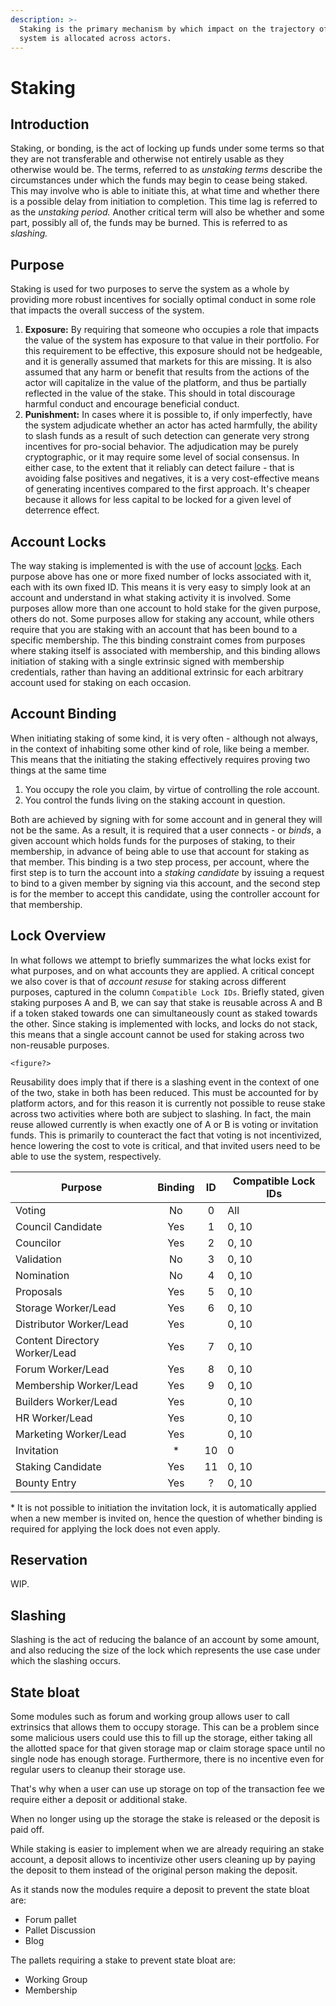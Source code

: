 ```yaml
---
description: >-
  Staking is the primary mechanism by which impact on the trajectory of the
  system is allocated across actors.
---
```


# Staking

## Introduction

Staking, or bonding, is the act of locking up funds under some terms so that they are not transferable and otherwise not entirely usable as they otherwise would be. The terms, referred to as _unstaking terms_ describe the circumstances under which the funds may begin to cease being staked. This may involve who is able to initiate this, at what time and whether there is a possible delay from initiation to completion. This time lag is referred to as the _unstaking period._ Another critical term will also be whether and some part, possibly all of, the funds may be burned. This is referred to as _slashing._

## **Purpose**

Staking is used for two purposes to serve the system as a whole by providing more robust incentives for socially optimal conduct in some role that impacts the overall success of the system.

1. **Exposure:** By requiring that someone who occupies a role that impacts the value of the system has exposure to that value in their portfolio. For this requirement to be effective, this exposure should not be hedgeable, and it is generally assumed that markets for this are missing. It is also assumed that any harm or benefit that results from the actions of the actor will capitalize in the value of the platform, and thus be partially reflected in the value of the stake. This should in total discourage harmful conduct and encourage beneficial conduct.
2. **Punishment:** In cases where it is possible to, if only imperfectly, have the system adjudicate whether an actor has acted harmfully, the ability to slash funds as a result of such detection can generate very strong incentives for pro-social behavior. The adjudication may be purely cryptographic, or it may require some level of social consensus. In either case, to the extent that it reliably can detect failure - that is avoiding false positives and negatives, it is a very cost-effective means of generating incentives compared to the first approach. It's cheaper because it allows for less capital to be locked for a given level of deterrence effect.

## Account Locks

The way staking is implemented is with the use of account [locks](staking.md). Each purpose above has one or more fixed number of locks associated with it, each with its own fixed ID. This means it is very easy to simply look at an account and understand in what staking activity it is involved. Some purposes allow more than one account to hold stake for the given purpose, others do not. Some purposes allow for staking any account, while others require that you are staking with an account that has been bound to a specific membership. The this binding constraint comes from purposes where staking itself is associated with membership, and this binding allows initiation of staking with a single extrinsic signed with membership credentials, rather than having an additional extrinsic for each arbitrary account used for staking on each occasion.

## Account Binding

When initiating staking of some kind, it is very often - although not always, in the context of inhabiting some other kind of role, like being a member. This means that the initiating the staking effectively requires proving two things at the same time

1. You occupy the role you claim, by virtue of controlling the role account.
2. You control the funds living on the staking account in question.

Both are achieved by signing with for some account and in general they will not be the same. As a result, it is required that a user connects - or _binds_, a given account which holds funds for the purposes of staking, to their membership, in advance of being able to use that account for staking as that member. This binding is a two step process, per account, where the first step is to turn the account into a _staking candidate_ by issuing a request to bind to a given member by signing via this account, and the second step is for the member to accept this candidate, using the controller account for that membership.

## Lock Overview

In what follows we attempt to briefly summarizes the what locks exist for what purposes, and on what accounts they are applied. A critical concept we also cover is that of _account resuse_ for staking across different purposes, captured in the column `Compatible Lock IDs`. Briefly stated, given staking purposes A and B, we can say that stake is reusable across A and B if a token staked towards one can simultaneously count as staked towards the other. Since staking is implemented with locks, and locks do not stack, this means that a single account cannot be used for staking across two non-reusable purposes.

`<figure?>`

Reusability does imply that if there is a slashing event in the context of one of the two, stake in both has been reduced. This must be accounted for by platform actors, and for this reason it is currently not possible to reuse stake across two activities where both are subject to slashing. In fact, the main reuse allowed currently is when exactly one of A or B is voting or invitation funds. This is primarily to counteract the fact that voting is not incentivized, hence lowering the cost to vote is critical, and that invited users need to be able to use the system, respectively.

| Purpose                       | Binding |  ID | Compatible Lock IDs |
| ----------------------------- | :-----: | :-: | ------------------- |
| Voting                        |    No   |  0  | All                 |
| Council Candidate             |   Yes   |  1  | 0, 10               |
| Councilor                     |   Yes   |  2  | 0, 10               |
| Validation                    |    No   |  3  | 0, 10               |
| Nomination                    |    No   |  4  | 0, 10               |
| Proposals                     |   Yes   |  5  | 0, 10               |
| Storage Worker/Lead           |   Yes   |  6  | 0, 10               |
| Distributor Worker/Lead       |   Yes   |     | 0, 10               |
| Content Directory Worker/Lead |   Yes   |  7  | 0, 10               |
| Forum Worker/Lead             |   Yes   |  8  | 0, 10               |
| Membership Worker/Lead        |   Yes   |  9  | 0, 10               |
| Builders Worker/Lead          |   Yes   |     | 0, 10               |
| HR Worker/Lead                |   Yes   |     | 0, 10               |
| Marketing Worker/Lead         |   Yes   |     | 0, 10               |
| Invitation                    |    \*   |  10 | 0                   |
| Staking Candidate             |   Yes   |  11 | 0, 10               |
| Bounty Entry                  |   Yes   |  ?  | 0, 10               |

\* It is not possible to initiation the invitation lock, it is automatically applied when a new member is invited on, hence the question of whether binding is required for applying the lock does not even apply.

## Reservation

WIP.

## Slashing

Slashing is the act of reducing the balance of an account by some amount, and also reducing the size of the lock which represents the use case under which the slashing occurs.

## State bloat

Some modules such as forum and working group allows user to call extrinsics that allows them to occupy storage. This can be a problem since some malicious users could use this to fill up the storage, either taking all the allotted space for that given storage map or claim storage space until no single node has enough storage. Furthermore, there is no incentive even for regular users to cleanup their storage use.

That's why when a user can use up storage on top of the transaction fee we require either a deposit or additional stake.

When no longer using up the storage the stake is released or the deposit is paid off.

While staking is easier to implement when we are already requiring an stake account, a deposit allows to incentivize other users cleaning up by paying the deposit to them instead of the original person making the deposit.

As it stands now the modules require a deposit to prevent the state bloat are:

* Forum pallet
* Pallet Discussion
* Blog

The pallets requiring a stake to prevent state bloat are:

* Working Group
* Membership
